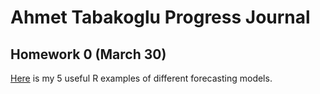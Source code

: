# Ahmet Tabakoglu Progress Journal

## Homework 0 (March 30)

[Here](examples.html) is my 5 useful R examples of different forecasting models.
